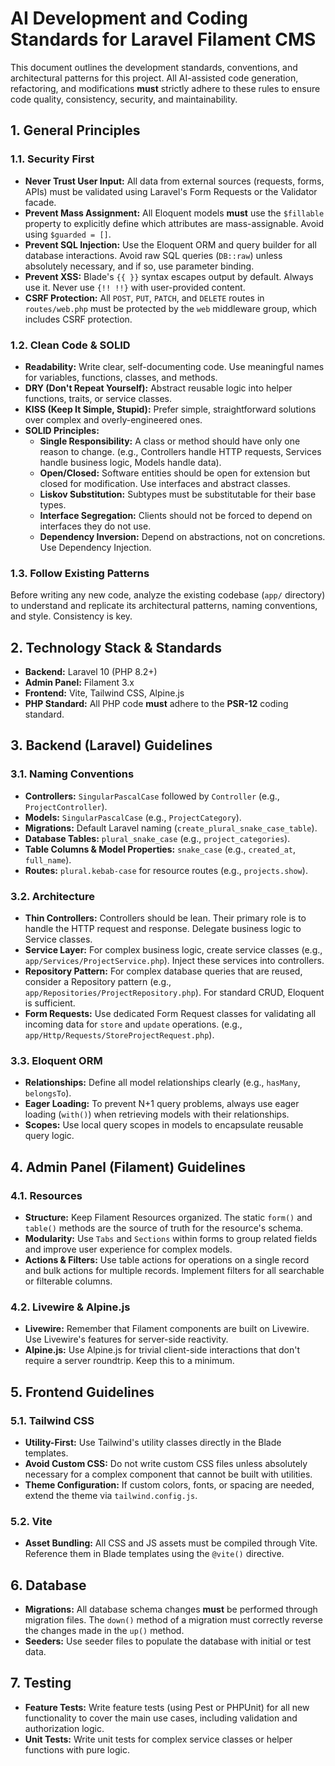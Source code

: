 
# AI Development and Coding Standards for Laravel Filament CMS

This document outlines the development standards, conventions, and architectural patterns for this project. All AI-assisted code generation, refactoring, and modifications **must** strictly adhere to these rules to ensure code quality, consistency, security, and maintainability.

## 1. General Principles

### 1.1. Security First
- **Never Trust User Input:** All data from external sources (requests, forms, APIs) must be validated using Laravel's Form Requests or the Validator facade.
- **Prevent Mass Assignment:** All Eloquent models **must** use the `$fillable` property to explicitly define which attributes are mass-assignable. Avoid using `$guarded = []`.
- **Prevent SQL Injection:** Use the Eloquent ORM and query builder for all database interactions. Avoid raw SQL queries (`DB::raw`) unless absolutely necessary, and if so, use parameter binding.
- **Prevent XSS:** Blade's `{{ }}` syntax escapes output by default. Always use it. Never use `{!! !!}` with user-provided content.
- **CSRF Protection:** All `POST`, `PUT`, `PATCH`, and `DELETE` routes in `routes/web.php` must be protected by the `web` middleware group, which includes CSRF protection.

### 1.2. Clean Code & SOLID
- **Readability:** Write clear, self-documenting code. Use meaningful names for variables, functions, classes, and methods.
- **DRY (Don't Repeat Yourself):** Abstract reusable logic into helper functions, traits, or service classes.
- **KISS (Keep It Simple, Stupid):** Prefer simple, straightforward solutions over complex and overly-engineered ones.
- **SOLID Principles:**
    - **Single Responsibility:** A class or method should have only one reason to change. (e.g., Controllers handle HTTP requests, Services handle business logic, Models handle data).
    - **Open/Closed:** Software entities should be open for extension but closed for modification. Use interfaces and abstract classes.
    - **Liskov Substitution:** Subtypes must be substitutable for their base types.
    - **Interface Segregation:** Clients should not be forced to depend on interfaces they do not use.
    - **Dependency Inversion:** Depend on abstractions, not on concretions. Use Dependency Injection.

### 1.3. Follow Existing Patterns
Before writing any new code, analyze the existing codebase (`app/` directory) to understand and replicate its architectural patterns, naming conventions, and style. Consistency is key.

## 2. Technology Stack & Standards

- **Backend:** Laravel 10 (PHP 8.2+)
- **Admin Panel:** Filament 3.x
- **Frontend:** Vite, Tailwind CSS, Alpine.js
- **PHP Standard:** All PHP code **must** adhere to the **PSR-12** coding standard.

## 3. Backend (Laravel) Guidelines

### 3.1. Naming Conventions
- **Controllers:** `SingularPascalCase` followed by `Controller` (e.g., `ProjectController`).
- **Models:** `SingularPascalCase` (e.g., `ProjectCategory`).
- **Migrations:** Default Laravel naming (`create_plural_snake_case_table`).
- **Database Tables:** `plural_snake_case` (e.g., `project_categories`).
- **Table Columns & Model Properties:** `snake_case` (e.g., `created_at`, `full_name`).
- **Routes:** `plural.kebab-case` for resource routes (e.g., `projects.show`).

### 3.2. Architecture
- **Thin Controllers:** Controllers should be lean. Their primary role is to handle the HTTP request and response. Delegate business logic to Service classes.
- **Service Layer:** For complex business logic, create service classes (e.g., `app/Services/ProjectService.php`). Inject these services into controllers.
- **Repository Pattern:** For complex database queries that are reused, consider a Repository pattern (e.g., `app/Repositories/ProjectRepository.php`). For standard CRUD, Eloquent is sufficient.
- **Form Requests:** Use dedicated Form Request classes for validating all incoming data for `store` and `update` operations. (e.g., `app/Http/Requests/StoreProjectRequest.php`).

### 3.3. Eloquent ORM
- **Relationships:** Define all model relationships clearly (e.g., `hasMany`, `belongsTo`).
- **Eager Loading:** To prevent N+1 query problems, always use eager loading (`with()`) when retrieving models with their relationships.
- **Scopes:** Use local query scopes in models to encapsulate reusable query logic.

## 4. Admin Panel (Filament) Guidelines

### 4.1. Resources
- **Structure:** Keep Filament Resources organized. The static `form()` and `table()` methods are the source of truth for the resource's schema.
- **Modularity:** Use `Tabs` and `Sections` within forms to group related fields and improve user experience for complex models.
- **Actions & Filters:** Use table actions for operations on a single record and bulk actions for multiple records. Implement filters for all searchable or filterable columns.

### 4.2. Livewire & Alpine.js
- **Livewire:** Remember that Filament components are built on Livewire. Use Livewire's features for server-side reactivity.
- **Alpine.js:** Use Alpine.js for trivial client-side interactions that don't require a server roundtrip. Keep this to a minimum.

## 5. Frontend Guidelines

### 5.1. Tailwind CSS
- **Utility-First:** Use Tailwind's utility classes directly in the Blade templates.
- **Avoid Custom CSS:** Do not write custom CSS files unless absolutely necessary for a complex component that cannot be built with utilities.
- **Theme Configuration:** If custom colors, fonts, or spacing are needed, extend the theme via `tailwind.config.js`.

### 5.2. Vite
- **Asset Bundling:** All CSS and JS assets must be compiled through Vite. Reference them in Blade templates using the `@vite()` directive.

## 6. Database

- **Migrations:** All database schema changes **must** be performed through migration files. The `down()` method of a migration must correctly reverse the changes made in the `up()` method.
- **Seeders:** Use seeder files to populate the database with initial or test data.

## 7. Testing

- **Feature Tests:** Write feature tests (using Pest or PHPUnit) for all new functionality to cover the main use cases, including validation and authorization logic.
- **Unit Tests:** Write unit tests for complex service classes or helper functions with pure logic.
